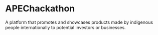 # APEChackathon
A platform that promotes and showcases products made by indigenous people internationally to potential investors or businesses.
